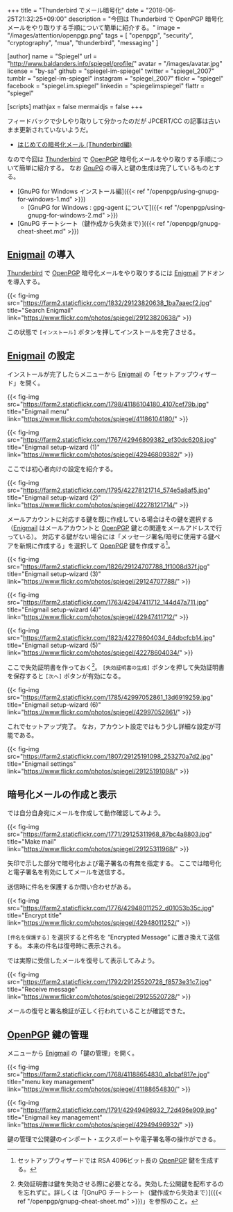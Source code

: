 +++
title = "Thunderbird でメール暗号化"
date = "2018-06-25T21:32:25+09:00"
description = "今回は Thunderbird で OpenPGP 暗号化メールをやり取りする手順について簡単に紹介する。"
image = "/images/attention/openpgp.png"
tags = [ "openpgp", "security", "cryptography", "mua", "thunderbird", "messaging" ]

[author]
  name      = "Spiegel"
  url       = "http://www.baldanders.info/spiegel/profile/"
  avatar    = "/images/avatar.jpg"
  license   = "by-sa"
  github    = "spiegel-im-spiegel"
  twitter   = "spiegel_2007"
  tumblr    = "spiegel-im-spiegel"
  instagram = "spiegel_2007"
  flickr    = "spiegel"
  facebook  = "spiegel.im.spiegel"
  linkedin  = "spiegelimspiegel"
  flattr    = "spiegel"

[scripts]
  mathjax = false
  mermaidjs = false
+++

フィードバックで少しやり取りして分かったのだが JPCERT/CC の記事は古いまま更新されていないようだ。

- [はじめての暗号化メール (Thunderbird編)](https://www.jpcert.or.jp/magazine/security/pgpquick.html)

なので今回は [Thunderbird] で [OpenPGP] 暗号化メールをやり取りする手順について簡単に紹介する。
なお [GnuPG] の導入と鍵の生成は完了しているものとする。

- [GnuPG for Windows インストール編]({{< ref "/openpgp/using-gnupg-for-windows-1.md" >}})
    - [GnuPG for Windows : gpg-agent について]({{< ref "/openpgp/using-gnupg-for-windows-2.md" >}})
- [GnuPG チートシート（鍵作成から失効まで）]({{< ref "/openpgp/gnupg-cheat-sheet.md" >}})

## [Enigmail] の導入

[Thunderbird] で [OpenPGP] 暗号化メールをやり取りするには [Enigmail] アドオンを導入する。

{{< fig-img src="https://farm2.staticflickr.com/1832/29123820638_1ba7aaecf2.jpg" title="Search Enigmail" link="https://www.flickr.com/photos/spiegel/29123820638/" >}}

この状態で `[インストール]` ボタンを押してインストールを完了させる。

## [Enigmail] の設定

インストールが完了したらメニューから [Enigmail] の「セットアップウィザード」を開く。

{{< fig-img src="https://farm2.staticflickr.com/1798/41186104180_4107cef79b.jpg" title="Enigmail menu" link="https://www.flickr.com/photos/spiegel/41186104180/" >}}

{{< fig-img src="https://farm2.staticflickr.com/1767/42946809382_ef30dc6208.jpg" title="Enigmail setup-wizard (1)" link="https://www.flickr.com/photos/spiegel/42946809382/" >}}

ここでは初心者向けの設定を紹介する。

{{< fig-img src="https://farm2.staticflickr.com/1795/42278121714_574e5a8af5.jpg" title="Enigmail setup-wizard (2)" link="https://www.flickr.com/photos/spiegel/42278121714/" >}}

メールアカウントに対応する鍵を既に作成している場合はその鍵を選択する（[Enigmail] はメールアカウントと [OpenPGP] 鍵との関連をメールアドレスで行っている）。
対応する鍵がない場合には「メッセージ署名/暗号に使用する鍵ペアを新規に作成する」を選択して [OpenPGP] 鍵を作成する[^key1]。

[^key1]: セットアップウィザードでは RSA 4096ビット長の [OpenPGP] 鍵を生成する。

{{< fig-img src="https://farm2.staticflickr.com/1826/29124707788_1f1008d37f.jpg" title="Enigmail setup-wizard (3)" link="https://www.flickr.com/photos/spiegel/29124707788/" >}}

{{< fig-img src="https://farm2.staticflickr.com/1763/42947411712_144d47a711.jpg" title="Enigmail setup-wizard (4)" link="https://www.flickr.com/photos/spiegel/42947411712/" >}}

{{< fig-img src="https://farm2.staticflickr.com/1823/42278604034_64dbcfcb14.jpg" title="Enigmail setup-wizard (5)" link="https://www.flickr.com/photos/spiegel/42278604034/" >}}

ここで失効証明書を作っておく[^rvk1]。
`[失効証明書の生成]` ボタンを押して失効証明書を保存すると `[次へ]` ボタンが有効になる。

[^rvk1]: 失効証明書は鍵を失効させる際に必要となる。失効した公開鍵を配布するのを忘れずに。詳しくは「[GnuPG チートシート（鍵作成から失効まで）]({{< ref "/openpgp/gnupg-cheat-sheet.md" >}})」を参照のこと。

{{< fig-img src="https://farm2.staticflickr.com/1785/42997052861_13d6919259.jpg" title="Enigmail setup-wizard (6)" link="https://www.flickr.com/photos/spiegel/42997052861/" >}}

これでセットアップ完了。
なお，アカウント設定ではもう少し詳細な設定が可能である。

{{< fig-img src="https://farm2.staticflickr.com/1807/29125191098_253270a7d2.jpg" title="Enigmail settings" link="https://www.flickr.com/photos/spiegel/29125191098/" >}}

## 暗号化メールの作成と表示

では自分自身宛にメールを作成して動作確認してみよう。

{{< fig-img src="https://farm2.staticflickr.com/1771/29125311968_87bc4a8803.jpg" title="Make mail" link="https://www.flickr.com/photos/spiegel/29125311968/" >}}

矢印で示した部分で暗号化および電子署名の有無を指定する。
ここでは暗号化と電子署名を有効にしてメールを送信する。

送信時に件名を保護するか問い合わせがある。

{{< fig-img src="https://farm2.staticflickr.com/1776/42948011252_d01053b35c.jpg" title="Encrypt title" link="https://www.flickr.com/photos/spiegel/42948011252/" >}}

`[件名を保護する]` を選択すると件名を “Encrypted Message” に置き換えて送信する。
本来の件名は復号時に表示される。

では実際に受信したメールを復号して表示してみよう。

{{< fig-img src="https://farm2.staticflickr.com/1792/29125520728_f8573e31c7.jpg" title="Receive message" link="https://www.flickr.com/photos/spiegel/29125520728/" >}}

メールの復号と署名検証が正しく行われていることが確認できた。

## [OpenPGP] 鍵の管理

メニューから [Enigmail] の「鍵の管理」を開く。

{{< fig-img src="https://farm2.staticflickr.com/1768/41188654830_a1cbaf817e.jpg" title="menu key management" link="https://www.flickr.com/photos/spiegel/41188654830/" >}}

{{< fig-img src="https://farm2.staticflickr.com/1791/42949496932_72d496e909.jpg" title="Enigmail key management" link="https://www.flickr.com/photos/spiegel/42949496932/" >}}

鍵の管理で公開鍵のインポート・エクスポートや電子署名等の操作ができる。

[OpenPGP]: http://openpgp.org/
[RFC 4880]: https://tools.ietf.org/html/rfc4880 "RFC 4880 - OpenPGP Message Format"
[RFC 4880bis]: https://datatracker.ietf.org/doc/draft-ietf-openpgp-rfc4880bis/ "draft-ietf-openpgp-rfc4880bis - OpenPGP Message Format"
[GnuPG]: https://gnupg.org/ "The GNU Privacy Guard"
[Thunderbird]: https://www.thunderbird.net/ "Thunderbird — Software made to make email easier. — Mozilla"
[Enigmail]: https://addons.mozilla.org/thunderbird/addon/enigmail/ "Enigmail :: Add-ons for Thunderbird"
